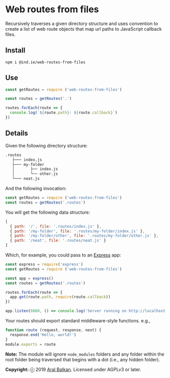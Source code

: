 # Web routes from files

Recursively traverses a given directory structure and uses convention to create a list of web route objects that map url paths to JavaScript callback files.

## Install

```shell
npm i @ind.ie/web-routes-from-files
```

## Use

```js
const getRoutes = require ('web-routes-from-files')

const routes = getRoutes('.')

routes.forEach(route => {
  console.log(`${route.path}: ${route.callback}`)
})
```

## Details

Given the following directory structure:

```sh
.routes
   ├─── index.js
   ├─── my-folder
   │       ├── index.js
   │       └── other.js
   └─── neat.js
```

And the following invocation:

```js
const getRoutes = require ('web-routes-from-files')
const routes = getRoutes('.routes')
```

You will get the following data structure:

```js
[
  { path: '/', file: '.routes/index.js' },
  { path: '/my-folder', file: '.routes/my-folder/index.js' },
  { path: '/my-folder/other', file: '.routes/my-folder/other.js' },
  { path: '/neat', file: '.routes/neat.js' }
]
```

Which, for example, you could pass to an [Express](https://expressjs.com/) app:


```js
const express = require('express')
const getRoutes = require ('web-routes-from-files')

const app = express()
const routes = getRoutes('.routes')

routes.forEach(route => {
  app.get(route.path, require(route.callback))
})

app.listen(8080, () => console.log('Server running on http://localhost:8080'))
```

Your routes should export standard middleware-style functions. e.g.,

```js
function route (request, response, next) {
  response.end('Hello, world!')
}
module.exports = route
```

__Note:__ The module will ignore `node_modules` folders and any folder within the root folder being traversed that begins with a dot (i.e., any hidden folder).

__Copyright:__ ⓒ 2019 [Aral Balkan](https://ar.al). Licensed under AGPLv3 or later.
